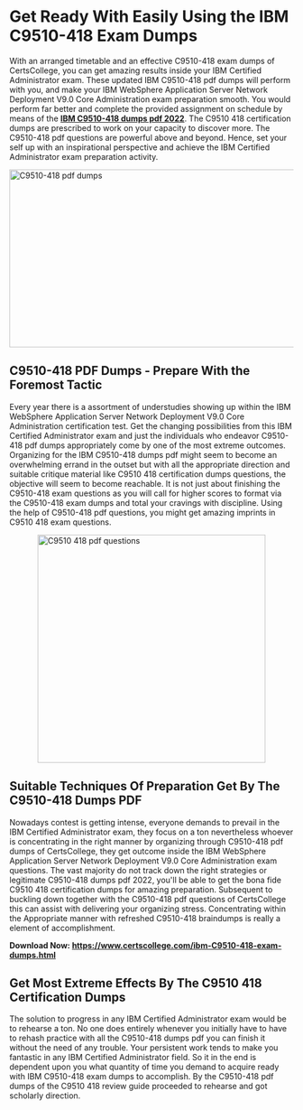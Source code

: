 <h1><strong>Get Ready With Easily Using the IBM C9510-418 Exam Dumps&nbsp;</strong></h1>
<p><span style="font-weight: 400;">With an arranged timetable and an effective  C9510-418 exam dumps of CertsCollege, you can get amazing results inside your IBM Certified Administrator exam. These updated IBM C9510-418 pdf dumps will perform with you, and make your IBM WebSphere Application Server Network Deployment V9.0 Core Administration exam preparation smooth. You would perform far better and complete the provided assignment on schedule by means of the <strong><a href="https://www.certscollege.com/ibm-C9510-418-exam-dumps.html">IBM C9510-418 dumps pdf 2022</a></strong>. The C9510 418 certification dumps are prescribed to work on your capacity to discover more. The  C9510-418 pdf questions are powerful above and beyond. Hence, set your self up with an inspirational perspective and achieve the IBM Certified Administrator exam preparation activity.&nbsp;</span></p>
<p><span style="font-weight: 400;"><img style="display: block; margin-left: auto; margin-right: auto;" src="https://i.ibb.co/CPDK3ps/Yellow-and-Blue-Initiative-Blog-Banner.png" alt="C9510-418 pdf dumps" width="559" height="315" /></span></p>
<h2><strong>C9510-418 PDF Dumps - Prepare With the Foremost Tactic</strong></h2>
<p><span style="font-weight: 400;">Every year there is a assortment of understudies showing up within the IBM WebSphere Application Server Network Deployment V9.0 Core Administration certification test. Get the changing possibilities from this IBM Certified Administrator exam and just the individuals who endeavor C9510-418 pdf dumps appropriately come by one of the most extreme outcomes. Organizing for the IBM C9510-418 dumps pdf might seem to become an overwhelming errand in the outset but with all the appropriate direction and suitable critique material like C9510 418 certification dumps questions, the objective will seem to become reachable. It is not just about finishing the C9510-418 exam questions as you will call for higher scores to format via the C9510-418 exam dumps and total your cravings with discipline. Using the help of C9510-418 pdf questions, you might get amazing imprints in C9510 418 exam questions.</span></p>
<p><span style="font-weight: 400;"><a href="https://tinyurl.com/y8lyqdxr"><img style="display: block; margin-left: auto; margin-right: auto;" src="https://i.ibb.co/9tMrhdY/Teacher-Appreciation-Invitation.png" alt="C9510 418 pdf questions " width="404" height="404" /></a></span></p>
<h2><strong>Suitable Techniques Of Preparation Get By The C9510-418 Dumps PDF</strong></h2>
<p><span style="font-weight: 400;">Nowadays contest is getting intense, everyone demands to prevail in the IBM Certified Administrator exam, they focus on a ton nevertheless whoever is concentrating in the right manner by organizing through C9510-418 pdf dumps of CertsCollege, they get outcome inside the IBM WebSphere Application Server Network Deployment V9.0 Core Administration exam questions. The vast majority do not track down the right strategies or legitimate C9510-418 dumps pdf 2022, you'll be able to get the bona fide C9510 418 certification dumps for amazing preparation. Subsequent to buckling down together with the  C9510-418 pdf questions of CertsCollege this can assist with delivering your organizing stress. Concentrating within the Appropriate manner with refreshed C9510-418 braindumps is really a element of accomplishment.</span></p>
<p><span style="font-weight: 400;"><strong>Download Now: <a href="https://www.certscollege.com/ibm-C9510-418-exam-dumps.html">https://www.certscollege.com/ibm-C9510-418-exam-dumps.html</a></strong></span></p>
<h2><strong>Get Most Extreme Effects By The C9510 418 Certification Dumps</strong></h2>
<p><span style="font-weight: 400;">The solution to progress in any IBM Certified Administrator exam would be to rehearse a ton. No one does entirely whenever you initially have to have to rehash practice with all the C9510-418 dumps pdf you can finish it without the need of any trouble. Your persistent work tends to make you fantastic in any IBM Certified Administrator field. So it in the end is dependent upon you what quantity of time you demand to acquire ready with IBM C9510-418 exam dumps to accomplish. By the C9510-418 pdf dumps of the C9510 418 review guide proceeded to rehearse and got scholarly direction.</span></p>
